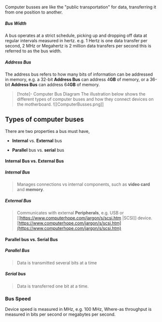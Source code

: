 Computer busses are like the "public transportation" for data, transferring it from one position to another.


##### Bus Width
A bus operates at a strict schedule, picking up and dropping off data at regular intervals measured in hertz. e.g. 1 Hertz is one data transfer per second, 2 MHz or Megahertz is 2 million data transfers per second this is referred to as the bus width.

##### Address Bus
The address bus refers to how many bits of information can be addressed in memory, e.g. a 32-bit **Address Bus** can address 4**GB** of memory, or a 36-bit **Address Bus** can address 64**GB** of memory.
>[!note]- Computer Bus Diagram
>The illustration below shows the different types of computer buses and how they connect devices on the motherboard.
![[ComputerBusses.png]]

## Types of computer buses

There are two properties a bus must have,

- **Internal** vs. **External** bus

- **Parallel** bus vs. **serial** bus

#### Internal Bus vs. External Bus

##### Internal Bus
>Manages connections vs internal components, such as **video card** and **memory**.
##### External Bus
>Communicates with external **Peripherals**, e.g. USB or [[https://www.computerhope.com/jargon/s/scsi.htm |SCSI]] device.
[https://www.computerhope.com/jargon/s/scsi.htm](https://www.computerhope.com/jargon/s/scsi.htm)  

#### Parallel bus vs. Serial Bus

##### Parallel Bus
>Data is transmitted several bits at a time
##### Serial bus
>Data is transferred one bit at a time.

### Bus Speed
Device speed is measured in MHz, e.g. 100 MHz, Where-as throughput is measured in bits per second or megabytes per second.

